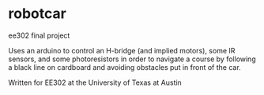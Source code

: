 # robotcar
ee302 final project

Uses an arduino to control an H-bridge (and implied motors), some IR sensors, and some photoresistors in order to navigate a course by following a black line on cardboard and avoiding obstacles put in front of the car.

Written for EE302 at the University of Texas at Austin

